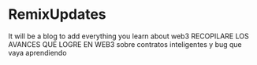 # RemixUpdates
It will be a blog to add everything you learn about web3
RECOPILARE LOS AVANCES QUE LOGRE EN WEB3 sobre contratos inteligentes y bug que vaya aprendiendo
